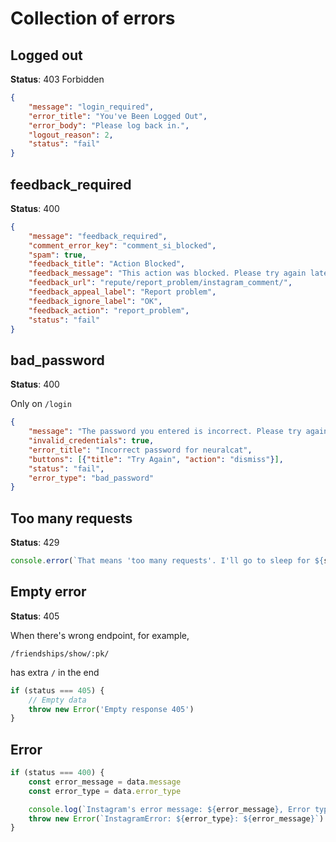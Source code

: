 # Collection of errors



## Logged out

**Status**: 403 Forbidden

```json
{
    "message": "login_required",
    "error_title": "You've Been Logged Out",
    "error_body": "Please log back in.",
    "logout_reason": 2,
    "status": "fail"
}
```


## feedback_required

**Status**: 400

```json
{
    "message": "feedback_required",
    "comment_error_key": "comment_si_blocked",
    "spam": true,
    "feedback_title": "Action Blocked",
    "feedback_message": "This action was blocked. Please try again later. We restrict certain content and actions to protect our community. Tell us if you think we made a mistake.",
    "feedback_url": "repute/report_problem/instagram_comment/",
    "feedback_appeal_label": "Report problem",
    "feedback_ignore_label": "OK",
    "feedback_action": "report_problem",
    "status": "fail"
}
```


## bad_password

**Status**: 400

Only on `/login`

```json
{
    "message": "The password you entered is incorrect. Please try again.",
    "invalid_credentials": true,
    "error_title": "Incorrect password for neuralcat",
    "buttons": [{"title": "Try Again", "action": "dismiss"}],
    "status": "fail",
    "error_type": "bad_password"
}
```

## Too many requests

**Status**: 429

```javascript
console.error(`That means 'too many requests'. I'll go to sleep for ${sleep_minutes}minutes`)
```

## Empty error

**Status**: 405

When there's wrong endpoint, for example,
```
/friendships/show/:pk/
```
has extra `/` in the end

```javascript
if (status === 405) {
    // Empty data
    throw new Error('Empty response 405')
}
```

## Error

```javascript
if (status === 400) {
    const error_message = data.message
    const error_type = data.error_type

    console.log(`Instagram's error message: ${error_message}, Error type: ${error_type}`)
    throw new Error(`InstagramError: ${error_type}: ${error_message}`)
}
```

